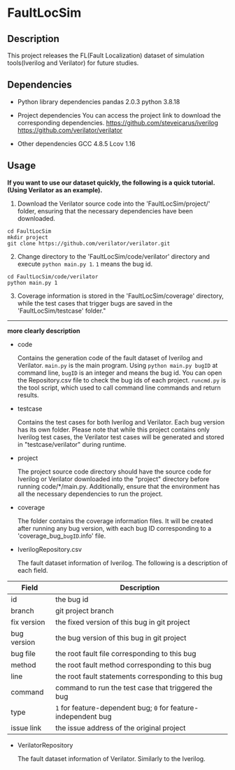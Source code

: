 # FaultLocSim

## Description
This project releases the FL(Fault Localization) dataset of simulation tools(Iverilog and Verilator) for future studies.

## Dependencies
+ Python library dependencies
pandas 2.0.3
python 3.8.18

+ Project dependencies
You can access the project link to download the corresponding dependencies.
https://github.com/steveicarus/iverilog
https://github.com/verilator/verilator

+ Other dependencies
GCC 4.8.5
Lcov 1.16

## Usage
**If you want to use our dataset quickly, the following is a quick tutorial. (Using Verilator as an example).**

1. Download the Verilator source code into the 'FaultLocSim/project/' folder, ensuring that the necessary dependencies have been downloaded.
```
cd FaultLocSim
mkdir project
git clone https://github.com/verilator/verilator.git
```
2. Change directory to the 'FaultLocSim/code/verilator' directory and execute `python main.py 1`. `1` means the bug id.
```
cd FaultLocSim/code/verilator
python main.py 1
```
3. Coverage information is stored in the 'FaultLocSim/coverage' directory, while the test cases that trigger bugs are saved in the 'FaultLocSim/testcase' folder."

---

**more clearly description**

+ code

	Contains the generation  code of the fault dataset of Iverilog and Verilator. 
	`main.py` is the main program. Using `python main.py bugID` at command line, `bugID` is an integer and means the bug id. You can open the Repository.csv file to check the bug ids of each project.
	`runcmd.py` is the tool script, which used to call command line commands and return results.
	
+ testcase

	Contains the test cases for both Iverilog and Verilator. Each bug version has its own folder. Please note that while this project contains only Iverilog test cases, the Verilator test cases will be generated and stored in "testcase/verilator" during runtime.

+ project

	The project source code directory should have the source code for Iverilog or Verilator downloaded into the "project" directory before running code/*/main.py. Additionally, ensure that the environment has all the necessary dependencies to run the project.

+ coverage

	The folder contains the coverage information files. It will be created after running any bug version, with each bug ID corresponding to a 'coverage_bug_`bugID`.info' file.

+ IverilogRepository.csv

	The fault dataset information of Iverilog. The following is a description of each field.

| Field | Description | 
| ------ | ------ |
| id | the bug id |
| branch | git project branch |
| fix version | the fixed version of this bug in git project |
| bug version | the bug version of this bug in git project |
| bug file | the root fault file corresponding to this bug |
| method | the root fault method corresponding to this bug |
| line | the root fault statements corresponding to this bug |
| command | command to run the test case that triggered the bug |
| type | `1` for feature-dependent bug; `0` for feature-independent bug |
| issue link | the issue address of the original project |

+ VerilatorRepository

	The fault dataset information of Verilator. Similarly to the Iverilog.

